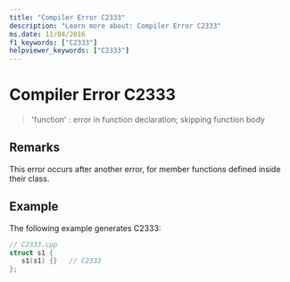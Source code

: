 ```yaml
---
title: "Compiler Error C2333"
description: "Learn more about: Compiler Error C2333"
ms.date: 11/04/2016
f1_keywords: ["C2333"]
helpviewer_keywords: ["C2333"]
---
```

# Compiler Error C2333

> 'function' : error in function declaration; skipping function body

## Remarks

This error occurs after another error, for member functions defined inside their class.

## Example

The following example generates C2333:

```cpp
// C2333.cpp
struct s1 {
   s1(s1) {}   // C2333
};
```
